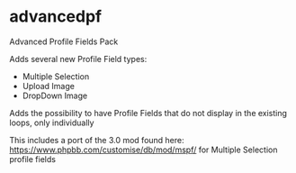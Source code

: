 # advancedpf
Advanced Profile Fields Pack

Adds several new Profile Field types:
* Multiple Selection
* Upload Image
* DropDown Image

Adds the possibility to have Profile Fields that do not display in the existing loops, only individually

This includes a port of the 3.0 mod found here: https://www.phpbb.com/customise/db/mod/mspf/
for Multiple Selection profile fields
